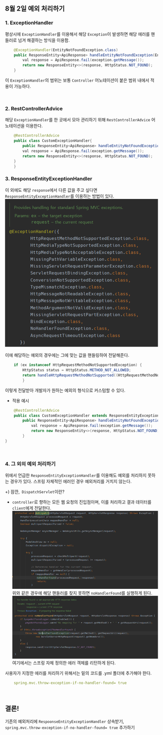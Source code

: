 ## 8월 2일 예외 처리하기

### 1. ExceptionHandler
평상시에 `ExceptionHandler`를 이용해서 해당 `Exception`이 발생하면 해당 에러를 핸들러로 넘겨 해결하는 방식을 이용함.

```java
	@ExceptionHandler(EntityNotFoundException.class)
	public ResponseEntity<ApiResponse> handleEntityNotFoundException(EntityNotFoundException exception) {
		val response = ApiResponse.fail(exception.getMessage());
		return new ResponseEntity<>(response, HttpStatus.NOT_FOUND);
	}
```
이 `ExceptionHandler`의 범위는 보통 `Controller` 어노테이션이 붙은 범위 내에서 적용이 가능하다.

<br/>

### 2. RestControllerAdvice
해당 `ExceptionHandler`를 한 곳에서 모아 관리하기 위해 `RestControllerAdvice` 어노테이션을 이용한다.

```java
    @RestControllerAdvice
    public class CustomExceptionHandler{
        public ResponseEntity<ApiResponse> handleEntityNotFoundException(EntityNotFoundException exception) {
		val response = ApiResponse.fail(exception.getMessage());
		return new ResponseEntity<>(response, HttpStatus.NOT_FOUND);
	}
    }
```

### 3. ResponseEntityExceptionHandler

이 외에도 해당 `response`에서 다른 값을 주고 싶다면 `ResponseEntityExceptionHandler`를 이용하는 방법이 있다.  
![img.png](../image/exceptionhandling1.png)

이에 해당하는 예외의 경우에는 그에 맞는 값을 핸들링하여 전달해준다.
```java
    if (ex instanceof HttpRequestMethodNotSupportedException) {
        HttpStatus status = HttpStatus.METHOD_NOT_ALLOWED;
        return handleHttpRequestMethodNotSupported((HttpRequestMethodNotSupportedException) ex, headers, status, request);
        }
```
이렇게 전달받아 개발자가 원하는 예외의 형식으로 커스텀할 수 있다.

- 적용 예시
```java
    @RestControllerAdvice
    public class CustomExceptionHandler extends ResponseEntityExceptionHandler {
        public ResponseEntity<ApiResponse> handleEntityNotFoundException(EntityNotFoundException exception) {
            val response = ApiResponse.fail(exception.getMessage());
            return new ResponseEntity<>(response, HttpStatus.NOT_FOUND);
        }
}
```
<br/>

### 4. 그 외의 예외 처리하기
위에서 언급한 `ResponseEntityExceptionHandler`를 이용해도 예외를 처리하지 못하는 경우가 있다.
스프링 자체적인 에러인 경우 예외처리를 거치지 않는다.

+) 잠깐,` DispatchServlet`이란?
- `controller`로 향하는 모든 웹 요청의 진입점이며, 이를 처리하고 결과 데이터를 `client`에게 전달한다.
  ![img.png](../image/exceptionhandling2.png)  
  위와 같은 경우에 해당 핸들러를 찾지 못하면 `noHandlerFound`를 실행하게 된다.
  ![img_1.png](../image/exceptionhandling3.png)   
  여기에서는 스프링 자체 정의한 에러  객체를 리턴하게 된다.

사용자가 지정한 에러를 처리하기 위해서는 밑의 코드를 .yml 폴더에 추가해야 한다.
```yml
    spring.mvc.throw-exception-if-no-handler-found= true
```

<br/>

## 결론!
기존의 예외처리에 `RespoonseEntityExceptionHandler` 상속받기, `spring.mvc.throw-exception-if-no-handler-found= true` 추가하기